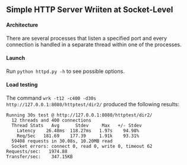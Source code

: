 ## Simple HTTP Server Wriiten at Socket-Level

#### Architecture

There are several processes that listen a specified port and every connection is handled in a separate thread within one of the processes.

#### Launch

Run `python httpd.py -h` to see possible options.

#### Load testing

The command `wrk -t12 -c400 -d30s http://127.0.0.1:8080/httptest/dir2/` produced the following results:

```
Running 30s test @ http://127.0.0.1:8080/httptest/dir2/
  12 threads and 400 connections
  Thread Stats   Avg      Stdev     Max   +/- Stdev
    Latency    26.48ms  118.27ms   1.97s    94.98%
    Req/Sec   181.69    177.39     1.91k    93.31%
  59408 requests in 30.08s, 10.20MB read
  Socket errors: connect 0, read 0, write 0, timeout 62
Requests/sec:   1974.88
Transfer/sec:    347.15KB
```
